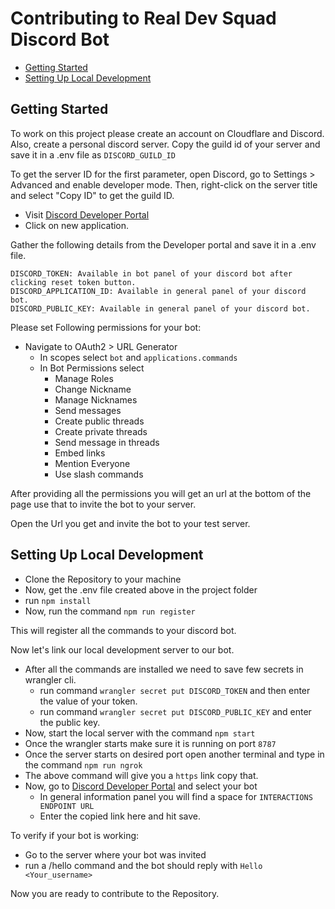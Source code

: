 # Contributing to Real Dev Squad Discord Bot

- [Getting Started](#getting-started)
- [Setting Up Local Development](#setting-up-local-development)

## Getting Started

To work on this project please create an account on Cloudflare and Discord.
Also, create a personal discord server.
Copy the guild id of your server and save it in a .env file as `DISCORD_GUILD_ID`

To get the server ID for the first parameter, open Discord, go to Settings > Advanced and enable developer mode.
Then, right-click on the server title and select "Copy ID" to get the guild ID.

- Visit [Discord Developer Portal](https://discord.com/developers/applications)
- Click on new application.

Gather the following details from the Developer portal and save it in a .env file.

```
DISCORD_TOKEN: Available in bot panel of your discord bot after clicking reset token button.
DISCORD_APPLICATION_ID: Available in general panel of your discord bot.
DISCORD_PUBLIC_KEY: Available in general panel of your discord bot.
```

Please set Following permissions for your bot:

- Navigate to OAuth2 > URL Generator
  - In scopes select `bot` and `applications.commands`
  - In Bot Permissions select
    - Manage Roles
    - Change Nickname
    - Manage Nicknames
    - Send messages
    - Create public threads
    - Create private threads
    - Send message in threads
    - Embed links
    - Mention Everyone
    - Use slash commands

After providing all the permissions you will get an url at the bottom of the page use that to invite the bot to your server.

Open the Url you get and invite the bot to your test server.

## Setting Up Local Development

- Clone the Repository to your machine
- Now, get the .env file created above in the project folder
- run `npm install`
- Now, run the command `npm run register`

This will register all the commands to your discord bot.

Now let's link our local development server to our bot.

- After all the commands are installed we need to save few secrets in wrangler cli.
  - run command `wrangler secret put DISCORD_TOKEN` and then enter the value of your token.
  - run command `wrangler secret put DISCORD_PUBLIC_KEY` and enter the public key.
- Now, start the local server with the command `npm start`
- Once the wrangler starts make sure it is running on port `8787`
- Once the server starts on desired port open another terminal and type in the command `npm run ngrok`
- The above command will give you a `https` link copy that.
- Now, go to [Discord Developer Portal](https://discord.com/developers/applications) and select your bot
  - In general information panel you will find a space for `INTERACTIONS ENDPOINT URL`
  - Enter the copied link here and hit save.

To verify if your bot is working:

- Go to the server where your bot was invited
- run a /hello command and the bot should reply with `Hello <Your_username>`

Now you are ready to contribute to the Repository.
